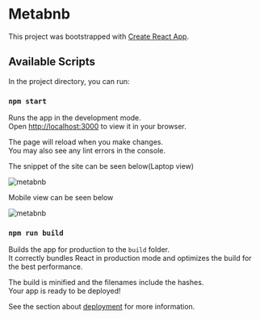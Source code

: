# Metabnb

This project was bootstrapped with [Create React App](https://github.com/facebook/create-react-app).

## Available Scripts

In the project directory, you can run:

### `npm start`

Runs the app in the development mode.\
Open [http://localhost:3000](http://localhost:3000) to view it in your browser.

The page will reload when you make changes.\
You may also see any lint errors in the console.

The snippet of the site can be seen below(Laptop view)

![metabnb](https://user-images.githubusercontent.com/91688854/210005335-febbdce2-5f5b-4a9c-8a76-7ffc6301fdd4.JPG)

Mobile view can be seen below

![metabnb](https://user-images.githubusercontent.com/91688854/210005662-ee3a36c3-35ad-406f-922e-501ba6671c61.JPG)

### `npm run build`

Builds the app for production to the `build` folder.\
It correctly bundles React in production mode and optimizes the build for the best performance.

The build is minified and the filenames include the hashes.\
Your app is ready to be deployed!

See the section about [deployment](https://facebook.github.io/create-react-app/docs/deployment) for more information.
